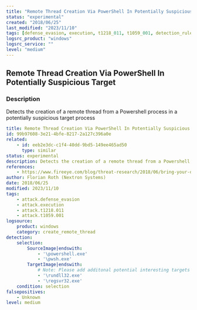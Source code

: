 ```yaml
---
title: "Remote Thread Creation Via PowerShell In Potentially Suspicious Target"
status: "experimental"
created: "2018/06/25"
last_modified: "2023/11/10"
tags: [defense_evasion, execution, t1218_011, t1059_001, detection_rule]
logsrc_product: "windows"
logsrc_service: ""
level: "medium"
---
```


## Remote Thread Creation Via PowerShell In Potentially Suspicious Target

### Description

Detects the creation of a remote thread from a Powershell process in a potentially suspicious target process

```yml
title: Remote Thread Creation Via PowerShell In Potentially Suspicious Target
id: 99b97608-3e21-4bfe-8217-2a127c396a0e
related:
    - id: eeb2e3dc-c1f4-40dd-9bd5-149ee465ad50
      type: similar
status: experimental
description: Detects the creation of a remote thread from a Powershell process in a potentially suspicious target process
references:
    - https://www.fireeye.com/blog/threat-research/2018/06/bring-your-own-land-novel-red-teaming-technique.html
author: Florian Roth (Nextron Systems)
date: 2018/06/25
modified: 2023/11/10
tags:
    - attack.defense_evasion
    - attack.execution
    - attack.t1218.011
    - attack.t1059.001
logsource:
    product: windows
    category: create_remote_thread
detection:
    selection:
        SourceImage|endswith:
            - '\powershell.exe'
            - '\pwsh.exe'
        TargetImage|endswith:
            # Note: Please add additonal potential interesting targets to increase coverage
            - '\rundll32.exe'
            - '\regsvr32.exe'
    condition: selection
falsepositives:
    - Unknown
level: medium

```
